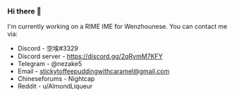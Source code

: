### Hi there 👋

I'm currently working on a RIME IME for Wenzhounese.
You can contact me via:
- Discord - 空埃#3329
- Discord server - https://discord.gg/2qRymM7KFY
- Telegram - @nezake5
- Email - stickytoffeepuddingwithcaramel@gmail.com
- Chineseforums - Nightcap
- Reddit - u/AlmondLiqueur
